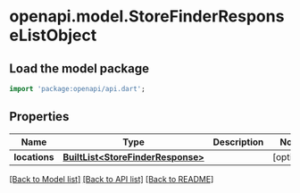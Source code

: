 # openapi.model.StoreFinderResponseListObject

## Load the model package
```dart
import 'package:openapi/api.dart';
```

## Properties
Name | Type | Description | Notes
------------ | ------------- | ------------- | -------------
**locations** | [**BuiltList&lt;StoreFinderResponse&gt;**](StoreFinderResponse.md) |  | [optional] 

[[Back to Model list]](../README.md#documentation-for-models) [[Back to API list]](../README.md#documentation-for-api-endpoints) [[Back to README]](../README.md)



